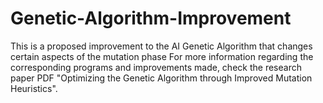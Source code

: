 # Genetic-Algorithm-Improvement
This is a proposed improvement to the AI Genetic Algorithm that changes certain aspects of the mutation phase
For more information regarding the corresponding programs and improvements made, check the research paper PDF "Optimizing the Genetic Algorithm through Improved Mutation Heuristics".
